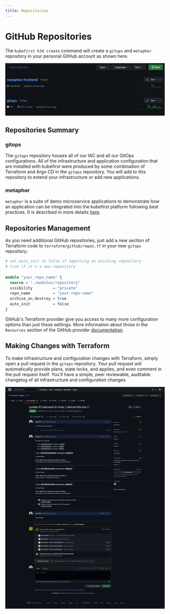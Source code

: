 ```yaml
---
title: Repositories
---
```


# GitHub Repositories

The `kubefirst k3d create` command will create a `gitops` and `metaphor` repository in your personal GitHub account as shown here.

<!-- TODO: 2.0 - new repo list - metaphor not metaphor-frontend-->
![GitHub repositories](../../../img/kubefirst/local/repos-list.png)

## Repositories Summary

### gitops

The `gitops` repository houses all of our IAC and all our GitOps configurations. All of the infrastructure and application configuration that are installed with kubefirst were produced by some combination of Terraform and Argo CD in the `gitops` repository. You will add to this repository to extend your infrastructure or add new applications.

### metaphor

`metaphor` is a suite of demo microservice applications to demonstrate how an application can be integrated into the kubefirst platform following best practices. It is described in more details [here](../../../explore/metaphor.md).

## Repositories Management

As you need additional GitHub repositories, just add a new section of Terraform code to `terraform/github/repos.tf` in your new `gitops` repository:

```terraform
# set auto_init to false if importing an existing repository
# true if it's a new repository

module "your_repo_name" {
  source = "./modules/repository"
  visibility         = "private"
  repo_name          = "your-repo-name"
  archive_on_destroy = true
  auto_init          = false
}
```

GitHub's Terraform provider give you access to many more configuration options than just these settings. More information about those in the `Resources` section of the GitHub provider [documentation](https://registry.terraform.io/providers/integrations/github/latest/docs).

## Making Changes with Terraform

To make infrastructure and configuration changes with Terraform, simply open a pull request in the `gitops` repository. Your pull request will automatically provide plans, state locks, and applies, and even comment in the pull request itself. You'll have a simple, peer reviewable, auditable changelog of all infrastructure and configuration changes.

![Atlantis Example on GitHub](../../../img/kubefirst/local/atlantis.png)
